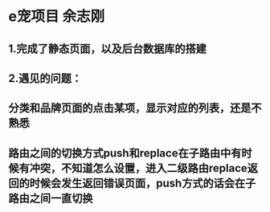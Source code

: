 # e宠项目 余志刚
## 	1.完成了静态页面，以及后台数据库的搭建
##  2.遇见的问题：
##  分类和品牌页面的点击某项，显示对应的列表，还是不熟悉
##  路由之间的切换方式push和replace在子路由中有时候有冲突，不知道怎么设置，进入二级路由replace返回的时候会发生返回错误页面，push方式的话会在子路由之间一直切换
